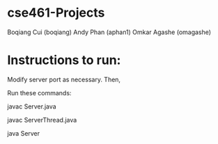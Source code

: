 # cse461-Projects
Boqiang Cui (boqiang)
Andy Phan (aphan1)
Omkar Agashe (omagashe)

# Instructions to run:

Modify server port as necessary. Then,

Run these commands:

javac Server.java

javac ServerThread.java

java Server

